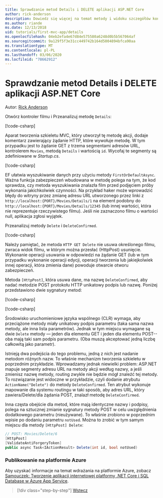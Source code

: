 ```yaml
---
title: Sprawdzanie metod Details i DELETE aplikacji ASP.NET Core
author: rick-anderson
description: Dowiedz się więcej na temat metody i widoku szczegółów kontrolera w podstawowej aplikacji ASP.NET Core MVC.
ms.author: riande
ms.date: 12/13/2018
uid: tutorials/first-mvc-app/details
ms.openlocfilehash: 04eb2efa4e67d84e575580a6248d0b5b567064af
ms.sourcegitcommit: 9a129f5f3e31cc449742b164d5004894bfca90aa
ms.translationtype: MT
ms.contentlocale: pl-PL
ms.lasthandoff: 03/06/2020
ms.locfileid: "78662912"
---
```

# <a name="examine-the-details-and-delete-methods-of-an-aspnet-core-app"></a>Sprawdzanie metod Details i DELETE aplikacji ASP.NET Core

Autor: [Rick Anderson](https://twitter.com/RickAndMSFT)

Otwórz kontroler filmu i Przeanalizuj metodę `Details`:

[!code-csharp[](start-mvc/sample/MvcMovie22/Controllers/MoviesController.cs?name=snippet_details)]

Aparat tworzenia szkieletu MVC, który utworzył tę metodę akcji, dodaje komentarz zawierający żądanie HTTP, które wywołuje metodę. W tym przypadku jest to żądanie GET z trzema segmentami adresów URL, kontrolerem `Movies`, metodą `Details` i wartością `id`. Wycofaj te segmenty są zdefiniowane w *Startup.cs*.

[!code-csharp[](start-mvc/sample/MvcMovie3/Startup.cs?highlight=5&name=snippet_1)]

EF ułatwia wyszukiwanie danych przy użyciu metody `FirstOrDefaultAsync`. Ważna funkcja zabezpieczeń wbudowana w metodę polega na tym, że kod sprawdza, czy metoda wyszukiwania znalazła film przed podjęciem próby wykonania jakichkolwiek czynności. Na przykład haker może wprowadzić błędy do witryny przez zmianę adresu URL utworzonego przez linki z `http://localhost:{PORT}/Movies/Details/1` na element podobny do `http://localhost:{PORT}/Movies/Details/12345` (lub innej wartości, która nie reprezentuje rzeczywistego filmu). Jeśli nie zaznaczono filmu o wartości null, aplikacja zgłosi wyjątek.

Przeanalizuj metody `Delete` i `DeleteConfirmed`.

[!code-csharp[](start-mvc/sample/MvcMovie22/Controllers/MoviesController.cs?name=snippet_delete)]

Należy pamiętać, że metoda `HTTP GET Delete` nie usuwa określonego filmu, zwraca widok filmu, w którym można przesłać (HttpPost) usunięcie. Wykonanie operacji usuwania w odpowiedzi na żądanie GET (lub w tym przypadku wykonanie operacji edycji, operacji tworzenia lub jakiejkolwiek innej operacji, która zmienia dane) powoduje otwarcie otworu zabezpieczeń.

Metoda `[HttpPost]`, która usuwa dane, ma nazwę `DeleteConfirmed`, aby nadać metodzie POST protokołu HTTP unikatowy podpis lub nazwę. Poniżej przedstawiono dwie sygnatury metod:

[!code-csharp[](start-mvc/sample/MvcMovie/Controllers/MoviesController.cs?name=snippet_delete2)]

[!code-csharp[](start-mvc/sample/MvcMovie/Controllers/MoviesController.cs?name=snippet_delete3)]

Środowisko uruchomieniowe języka wspólnego (CLR) wymaga, aby przeciążone metody miały unikatowy podpis parametru (taka sama nazwa metody, ale inna lista parametrów). Jednak w tym miejscu wymagane są dwie `Delete` metody — jeden dla elementu GET i jeden dla elementu POST--oba mają taki sam podpis parametru. (Oba muszą akceptować jedną liczbę całkowitą jako parametr).

Istnieją dwa podejścia do tego problemu, jedną z nich jest nadanie metodom różnych nazw. To właśnie mechanizm tworzenia szkieletu w poprzednim przykładzie. Wprowadzamy jednak niewielki problem: ASP.NET mapuje segmenty adresu URL na metody akcji według nazwy, a jeśli zmienisz nazwę metody, routing zwykle nie będzie mógł znaleźć tej metody. To rozwiązanie jest widoczne w przykładzie, czyli dodanie atrybutu `ActionName("Delete")` do metody `DeleteConfirmed`. Ten atrybut wykonuje mapowanie dla systemu routingu w taki sposób, aby adres URL, który zawiera/Delete/dla żądania POST, znalazł metodę `DeleteConfirmed`.

Inna częsta obejście dla metod, które mają identyczne nazwy i podpisy, polega na sztucznej zmianie sygnatury metody POST w celu uwzględnienia dodatkowego parametru (nieużywane). To właśnie zrobiono w poprzednim wpisie po dodaniu parametru `notUsed`. Można to zrobić w tym samym miejscu dla metody `[HttpPost] Delete`:

```csharp
// POST: Movies/Delete/6
[HttpPost]
[ValidateAntiForgeryToken]
public async Task<IActionResult> Delete(int id, bool notUsed)
```

### <a name="publish-to-azure"></a>Publikowanie na platformie Azure

Aby uzyskać informacje na temat wdrażania na platformie Azure, zobacz [Samouczek: Tworzenie aplikacji internetowej platformy .NET Core i SQL Database w Azure App Service](/azure/app-service/app-service-web-tutorial-dotnetcore-sqldb).

> [!div class="step-by-step"]
> [Wstecz](validation.md)
